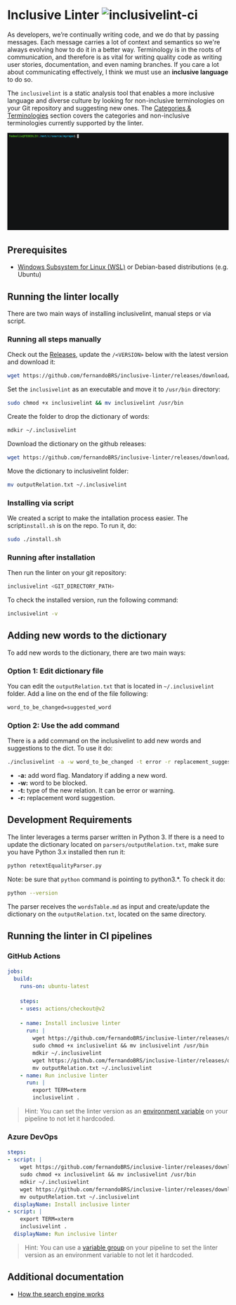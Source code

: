 # Inclusive Linter ![inclusivelint-ci](https://github.com/fernandoBRS/inclusive-linter/workflows/inclusivelint-ci/badge.svg)

As developers, we’re continually writing code, and we do that by passing messages. Each message carries a lot of context and semantics so we're always evolving how to do it in a better way. Terminology is in the roots of communication, and therefore is as vital for writing quality code as writing user stories, documentation, and even naming branches. If you care a lot about communicating effectively, I think we must use an **inclusive language** to do so.

The `inclusivelint` is a static analysis tool that enables a more inclusive language and diverse culture by looking for non-inclusive terminologies on your Git repository and suggesting new ones. The [Categories & Terminologies](./docs/categories-and-terminologies.md) section covers the categories and non-inclusive terminologies currently supported by the linter.

![inclusivelint demo](./docs/images/demo.gif "inclusivelint demo")

## Prerequisites

- [Windows Subsystem for Linux (WSL)](https://docs.microsoft.com/en-us/windows/wsl/install-win10) or Debian-based distributions (e.g. Ubuntu)
  
## Running the linter locally

There are two main ways of installing inclusivelint, manual steps or via script.

### Running all steps manually

Check out the [Releases](https://github.com/fernandoBRS/inclusive-linter/releases), update the `/<VERSION>` below with the latest version and download it:

```sh
wget https://github.com/fernandoBRS/inclusive-linter/releases/download/<VERSION>/inclusivelint
```

Set the `inclusivelint` as an executable and move it to `/usr/bin` directory:

```sh
sudo chmod +x inclusivelint && mv inclusivelint /usr/bin
```

Create the folder to drop the dictionary of words:

```sh
mdkir ~/.inclusivelint
```

Download the dictionary on the github releases:

```sh
wget https://github.com/fernandoBRS/inclusive-linter/releases/download/<VERSION>/outputRelation.txt
```

Move the dictionary to inclusivelint folder:

```sh
mv outputRelation.txt ~/.inclusivelint
```

### Installing via script

We created a script to make the intallation process easier. The script```install.sh``` is on the repo. To run it, do:

``` sh
sudo ./install.sh
```

### Running after installation

Then run the linter on your git repository:

```sh
inclusivelint <GIT_DIRECTORY_PATH>
```

To check the installed version, run the following command:

```sh
inclusivelint -v
```

## Adding new words to the dictionary

To add new words to the dictionary, there are two main ways:

### Option 1: Edit dictionary file

You can edit the ```outputRelation.txt``` that is located in ```~/.inclusivelint``` folder.
Add a line on the end of the file following:

``` txt
word_to_be_changed=suggested_word
```

### Option 2: Use the add command

There is a add command on the inclusivelint to add new words and suggestions to the dict. To use it do:

``` sh
./inclusivelint -a -w word_to_be_changed -t error -r replacement_suggestion
```

- **-a:** add word flag. Mandatory if adding a new word.
- **-w:** word to be blocked.
- **-t:** type of the new relation. It can be error or warning.
- **-r:** replacement word suggestion.

## Development Requirements

The linter leverages a terms parser written in Python 3. If there is a need to update the dictionary located on ```parsers/outputRelation.txt```, make sure you have Python 3.x installed then run it:

```sh
python retextEqualityParser.py
```

Note: be sure that ```python``` command is pointing to python3.*. To check it do:

``` sh
python --version
```

The parser receives the ```wordsTable.md``` as input and create/update the dictionary on the
```outputRelation.txt```, located on the same directory.

## Running the linter in CI pipelines

### **GitHub Actions**

```yaml
jobs:
  build:
    runs-on: ubuntu-latest

    steps:
    - uses: actions/checkout@v2

    - name: Install inclusive linter
      run: |
        wget https://github.com/fernandoBRS/inclusive-linter/releases/download/<VERSION>/inclusivelint
        sudo chmod +x inclusivelint && mv inclusivelint /usr/bin
        mdkir ~/.inclusivelint
        wget https://github.com/fernandoBRS/inclusive-linter/releases/download/<VERSION>/outputRelation.txt
        mv outputRelation.txt ~/.inclusivelint
    - name: Run inclusive linter
      run: |
        export TERM=xterm
        inclusivelint .
```

> Hint: You can set the linter version as an [environment variable](https://docs.github.com/en/actions/configuring-and-managing-workflows/using-environment-variables) on your pipeline to not let it hardcoded.

### **Azure DevOps**

```yaml
steps:
- script: |
    wget https://github.com/fernandoBRS/inclusive-linter/releases/download/<VERSION>/inclusivelint
    sudo chmod +x inclusivelint && mv inclusivelint /usr/bin
    mdkir ~/.inclusivelint
    wget https://github.com/fernandoBRS/inclusive-linter/releases/download/<VERSION>/outputRelation.txt
    mv outputRelation.txt ~/.inclusivelint
  displayName: Install inclusive linter
- script: |
    export TERM=xterm
    inclusivelint .
  displayName: Run inclusive linter
````

> Hint: You can use a [variable group](https://docs.microsoft.com/en-us/azure/devops/pipelines/library/variable-groups?view=azure-devops&tabs=yaml) on your pipeline to set the linter version as an environment variable to not let it hardcoded.

## Additional documentation

- [How the search engine works](./docs/search-engine.md)

